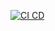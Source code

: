 [![CI CD](https://github.com/sangil6372/spring-remind/actions/workflows/cicd.yml/badge.svg)](https://github.com/sangil6372/spring-remind/actions/workflows/cicd.yml)
